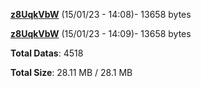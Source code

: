 [**z8UqkVbW**](/data/z8UqkVbW.txt) (15/01/23 - 14:08)- 13658 bytes

[**z8UqkVbW**](/data/z8UqkVbW.txt) (15/01/23 - 14:09)- 13658 bytes

**Total Datas**: 4518

**Total Size**: 28.11 MB / 28.1 MB